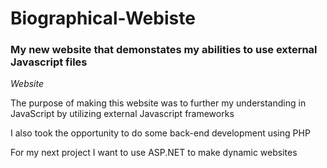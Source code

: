 # Biographical-Webiste

### My new website that demonstates my abilities to use external Javascript files

*Website*

The purpose of making this website was to further my understanding in JavaScript by utilizing external Javascript frameworks

I also took the opportunity to do some back-end development using PHP

For my next project I want to use ASP.NET to make dynamic websites 